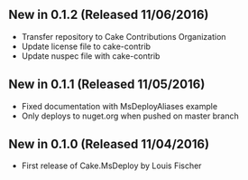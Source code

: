 ## New in 0.1.2 (Released 11/06/2016)
- Transfer repository to Cake Contributions Organization
- Update license file to cake-contrib
- Update nuspec file with cake-contrib

## New in 0.1.1 (Released 11/05/2016)
- Fixed documentation with MsDeployAliases example
- Only deploys to nuget.org when pushed on master branch

## New in 0.1.0 (Released 11/04/2016)
- First release of Cake.MsDeploy by Louis Fischer